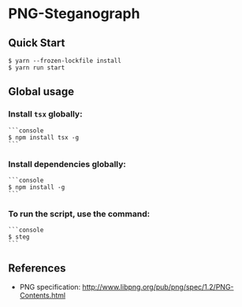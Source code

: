 # PNG-Steganograph

## Quick Start

```console
$ yarn --frozen-lockfile install
$ yarn run start
```

## Global usage

### Install `tsx` globally:
    ```console
    $ npm install tsx -g
    ```

### Install dependencies globally:
    ```console
    $ npm install -g
    ```

### To run the script, use the command:
    ```console
    $ steg
    ```

## References

- PNG specification: http://www.libpng.org/pub/png/spec/1.2/PNG-Contents.html